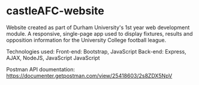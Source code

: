 # castleAFC-website
Website created as part of Durham University's 1st year web development module. A responsive, single-page app used to display fixtures, results and opposition information for the University College football league.

Technologies used:
Front-end: Bootstrap, JavaScript
Back-end: Express, AJAX, NodeJS, JavaScript
JavaScript


Postman API doumentation: https://documenter.getpostman.com/view/25418603/2s8ZDX5NpV


